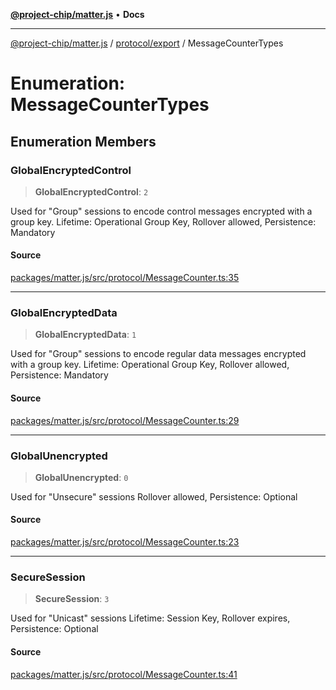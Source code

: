 [**@project-chip/matter.js**](../../../README.md) • **Docs**

***

[@project-chip/matter.js](../../../modules.md) / [protocol/export](../README.md) / MessageCounterTypes

# Enumeration: MessageCounterTypes

## Enumeration Members

### GlobalEncryptedControl

> **GlobalEncryptedControl**: `2`

Used for "Group" sessions to encode control messages encrypted with a group key.
Lifetime: Operational Group Key, Rollover allowed, Persistence: Mandatory

#### Source

[packages/matter.js/src/protocol/MessageCounter.ts:35](https://github.com/project-chip/matter.js/blob/7a8cbb56b87d4ccf34bec5a9a95ab40a1711324f/packages/matter.js/src/protocol/MessageCounter.ts#L35)

***

### GlobalEncryptedData

> **GlobalEncryptedData**: `1`

Used for "Group" sessions to encode regular data messages encrypted with a group key.
Lifetime: Operational Group Key, Rollover allowed, Persistence: Mandatory

#### Source

[packages/matter.js/src/protocol/MessageCounter.ts:29](https://github.com/project-chip/matter.js/blob/7a8cbb56b87d4ccf34bec5a9a95ab40a1711324f/packages/matter.js/src/protocol/MessageCounter.ts#L29)

***

### GlobalUnencrypted

> **GlobalUnencrypted**: `0`

Used for "Unsecure" sessions
Rollover allowed, Persistence: Optional

#### Source

[packages/matter.js/src/protocol/MessageCounter.ts:23](https://github.com/project-chip/matter.js/blob/7a8cbb56b87d4ccf34bec5a9a95ab40a1711324f/packages/matter.js/src/protocol/MessageCounter.ts#L23)

***

### SecureSession

> **SecureSession**: `3`

Used for "Unicast" sessions
Lifetime: Session Key, Rollover expires, Persistence: Optional

#### Source

[packages/matter.js/src/protocol/MessageCounter.ts:41](https://github.com/project-chip/matter.js/blob/7a8cbb56b87d4ccf34bec5a9a95ab40a1711324f/packages/matter.js/src/protocol/MessageCounter.ts#L41)
